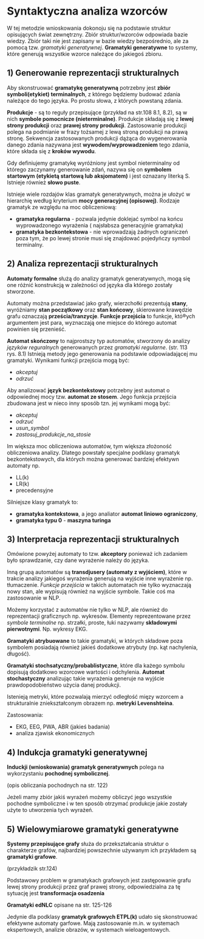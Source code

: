 # Syntaktyczna analiza wzorców

W tej metodzie wnioskowania dokonoju się na podstawie struktur opisujących świat zewnętrzny. Zbiór struktur/wzorców odpowiada bazie wiedzy. Zbiór taki nie jest zapisany w bazie wiedzy bezpośrednio, ale za pomocą tzw. *gramatyki generatywnej*. **Gramatyki generatywne** to systemy, które generują wszystkie wzorce należące do jakiegoś zbioru.

## 1) Generowanie reprezentacji strukturalnych

Aby skonstruować **gramatykę generatywną** potrzebny jest **zbiór symboli(etykiet) terminalnych**, z którego będziemy budować zdania należące do tego języka. Po prostu słowa, z których powstaną zdania.

**Produkcje** - są to reguły przepisujące (przykład na str.108 8.1, 8.2), są w nich **symbole pomocnicze (nieterminalne)**. Produkcje składają się z **lewej strony produkcji** oraz **prawej strony produkcji**. Zastosowanie produkcji polega na podmianie w frazy tożsamej z lewą stroną produkcji na prawą stronę. Sekwencja zastosowanych produkcji dążąca do wygenerowania danego zdania nazywana jest **wywodem/wyprowadzeniem** tego zdania, które składa się z **kroków wywodu**.

Gdy definiujemy gramatykę wyróżniony jest symbol nieterminalny od którego zaczynamy generowanie zdań, nazywa się on **symbolem startowym (etykietą startową lub aksjomatem)** i jest oznazany literką S. Istnieje również **słowo puste**.

Istnieje wiele rozdajów klas gramatyk generatywnych, można je ułożyć w hierarchię według kryterium **mocy generacyjnej (opisowej)**. Rodzaje gramatyk ze względu na moc obliczeniową:
- **gramatyka regularna** - pozwala jedynie doklejać symbol na końcu wyprowadzonego wyrażenia ( najsłabsza generacyjnie gramatyka)
- **gramatyka bezkontekstowa** - nie wprowadzają żadnych ograniczeń poza tym, że po lewej stronie musi się znajdować pojedyńczy symbol terminalny.

## 2) Analiza reprezentacji strukturalnych

**Automaty formalne** służą do analizy gramatyk generatywnych, mogą się one różnić konstrukcją w zależności od języka dla którego zostały stworzone. 

Automaty można przedstawiać jako grafy, wierzchołki prezentują **stany**, wyróżniamy **stan początkowy** oraz **stan końcowy**, skierowane krawędzie grafu oznaczają **prześcia/tranzycje**. **Funkcje przejścia** to funkcje, któ®ych argumentem jest para, wyznaczają one miejsce do którego automat powinien się przenieść.

**Automat skończony** to najprostszy typ automatów, stworzony do analizy *języków reguralnych* generowanych przez *gramatyki regularne*. (str. 113 rys. 8.1) Istnieją metody jego generowania na podstawie odpowiadającej mu gramatyki. Wynikami funkcji przejścia mogą być:
- *akceptuj*
- *odrzuć*

Aby analizować **język bezkontekstowy** potrzebny jest automat o odpowiednej mocy tzw. **automat ze stosem**. Jego funkcja przejścia zbudowana jest w nieco inny sposób tzn. jej wynikami mogą być:
- *akceptuj*
- *odrzuć*
- *usun_symbol*
- *zastosuj_produkcje_na_stosie*

Im większa moc obliczeniowa automatów, tym większa złożoność obliczeniowa analizy. Dlatego powstały specjalne podklasy gramatyk bezkontekstowych, dla których można generować bardziej efektywn automaty np.
- LL(k)
- LR(k)
- precedensyjne

Silniejsze klasy gramatyk to:
- **gramatyka kontekstowa**, a jego analiator **automat liniowo ograniczony**,
- **gramatyka typu 0** - **maszyna turinga**

## 3) Interpretacja reprezentacji strukturalnych

Omówione powyżej automaty to tzw. **akceptory** ponieważ ich zadaniem było sprawdzanie, czy dane wyrażenie należy do języka.

Inną grupą automatów są **transdjusery (automaty z wyjściem)**, które w trakcie analizy jakiegoś wyrażenia generują na wyjście inne wyrażenie np. tłumaczenie. *Funkcje przejścia* w takich automatach nie tylko wyznaczają nowy stan, ale wypisują również na wyjście symbole. Takie coś ma zastosowanie w NLP.

Możemy korzystać z automatów nie tylko w NLP, ale również do reprezentacji graficznych np. wykresów. Elementy reprezentowane przez *symbole terminalne* np. strzałki, proste, łuki nazywamy **składowymi pierwotnymi**. Np. wykresy EKG.

**Gramatyki atrybuowane** to takie gramatyki, w których składowe poza symbolem posiadają również jakieś dodatkowe atrybuty (np. kąt nachylenia, długość).

**Gramatyki stochsatyczny/probablistyczne**, które dla każego symbolu dopisują dodatkowo wzorcowe wartości i odchylenia. **Automat stochastyczny** analizując takie wyrażenia generuje na wyjście prawdopodobieństwo użycia danej produkcji. 

Istenieją metryki, które pozwalają mierzyć odległość mięzy wzorcem a strukturalnie zniekształconym obrazem np. **metryki Levenshteina**.

Zastosowania:
- EKG, EEG, PWA, ABR (jakieś badania)
- analiza zjawisk ekonomicznych

## 4) Indukcja gramatyki generatywnej

**Induckji (wnioskowania) gramatyk generatywnych** polega na wykorzystaniu **pochodnej symbolicznej**.

(opis obliczania pochodnych na str. 122)

Jeżeli mamy zbiór jakiś wyrażeń możemy obliczyć jego wszystkie pochodne symboliczne i w ten sposób otrzymać produkcje jakie zostały użyte to utworzenia tych wyrażeń.

## 5) Wielowymiarowe gramatyki generatywne

**Systemy przepisujące grafy** służa do przekształcania struktur o charakterze grafów, najbardziej powszechnie używanym ich przykładem są **gramatyki grafowe**.

(przykładzik str.124)

Podstawowy problem w gramatykach grafowych jest zastępowanie grafu lewej strony produkcji przez graf prawej strony, odpowiedzialna za tę sytuację jest **transformacja osadzenia**

**Gramatyki edNLC** opisane na str. 125-126

Jedynie dla podklasy **gramatyk grafowych ETPL(k)** udało się skonstruować efektywne automaty garfowe. Mają zastosowanie m.in. w systemach ekspertowych, analizie obrazów, w systemach wieloagentowych.


